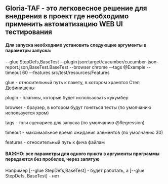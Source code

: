 ## Gloria-TAF - это легковесное решение для внедрения в проект где необходимо применить автоматизацию WEB UI тестирования

#### Для запуска необходимо установить следующие аргументы в параметры запуска:

--glue
StepDefs,BaseTest
--plugin
json:target/cucumber/cucumber-json-report.json,BaseTest.BaseTest
--browser
chrome
--tags
@Example
--timeout
60
--features
src/test/resources/Features

glue - относительный путь к пакету, в котором хранятся Степ Дефинишены

plugin - плагины, которые будет использовать кукумбер

browser - браузер, в котором будут гоняться тесты (по умолчанию используется хром)

tags - тэги сценариев для запуска (по умолчанию @Regression)

timeout - максимальное время ожидания элементов (по умолчанию 30)

features - относительный путь к фича файлам

#### ВАЖНО: все параметры для одного пункта в аргументы программы передаются без пробелов, через запятую
Например [--glue StepDefs,BaseTest] - будет работать, а [--glue StepDefs, BaseTest] - нет